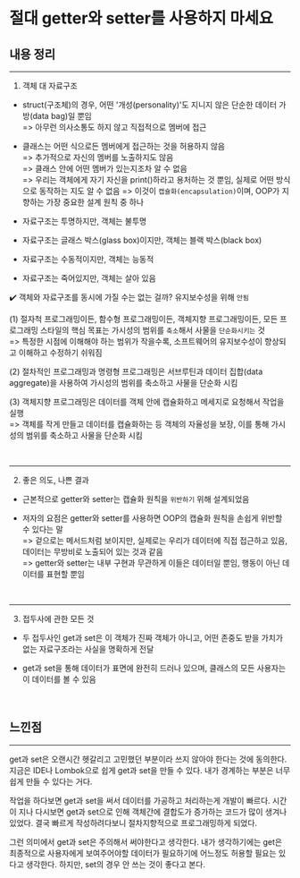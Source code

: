 # 절대 getter와 setter를 사용하지 마세요

## 내용 정리

---
1. 객체 대 자료구조 <br>

* struct(구조체)의 경우, 어떤 '개성(personality)'도 지니지 않은 단순한 데이터 가방(data bag)일 뿐임 <br>
=> 아무런 의사소통도 하지 않고 직접적으로 멤버에 접근 <br>

* 클래스는 어떤 식으로든 멤버에게 접근하는 것을 허용하지 않음 <br>
=> 추가적으로 자신의 멤버를 노출하지도 않음 <br>
=> 클래스 안에 어떤 멤버가 있는지조차 알 수 없음 <br>
=> 우리는 객체에게 자기 자신을 print()하라고 용처하는 것 뿐임, 실제로 어떤 방식으로 동작하는 지도 알 수  없음
=> 이것이 `캡슐화(encapsulation)`이며, OOP가 지향하는 가장 중요한 설계 원칙 중 하나

* 자료구조는 투명하지만, 객체는 불투명

* 자료구조는 글래스 박스(glass box)이지만, 객체는 블랙 박스(black box)

* 자료구조는 수동적이지만, 객체는 능동적

* 자료구조는 죽어있지만, 객체는 살아 있음

✔️ 객체와 자료구조를 동시에 가질 수는 없는 걸까? 유지보수성을 위해 `안됨`

(1) 절자척 프로그래밍이든, 함수형 프로그래밍이든, 객체지향 프로그래밍이든, 모든 프로그래밍 스타일의 핵심 목표는 가시성의 범위를 `축소`해서 사물을 `단순화시키는` 것 <br>
=> 특정한 시점에 이해해야 하는 범위가 작을수록, 소프트웨어의 유지보수성이 향상되고 이해하고 수정하기 쉬워짐 <br>

(2) 절차적인 프로그래밍과 명령형 프로그래밍은 서브루틴과 데이터 집합(data aggregate)을 사용하여 가시성의 범위를 축소하고 사물을 단순화 시킴 <br>

(3) 객체지향 프로그래밍은 데이터를 객체 안에 캡슐화하고 메세지로 요청해서 작업을 실행 <br>
=> 객체를 작게 만들고 데이터를 캡슐화하는 등 객체의 자율성을 보장, 이를 통해 가시성의 범위를 축소하고 사물을 단순화 시킴 <br>

<br>

---
2. 좋은 의도, 나쁜 결과

* 근본적으로 getter와 setter는 캡슐화 원칙을 `위반하기` 위해 설계되었음

* 저자의 요점은 getter와 setter를 사용하면 OOP의 캡슐화 원칙을 손쉽게 위반할 수 있다는 말 <br>
=> 겉으로는 메서드처럼 보이지만, 실제로는 우리가 데이터에 직접 접근하고 있음, 데이터는 무방비로 노출되어 있는 것과 같음 <br>
=> getter와 setter는 내부 구현과 무관하게 이들은 데이터일 뿐임, 행동이 아닌 데이터를 표현할 뿐임 <br>

<br>

---
3. 접두사에 관한 모든 것

* 두 접두사인 get과 set은 이 객체가 진짜 객체가 아니고, 어떤 존중도 받을 가치가 없는 자료구조라는 사실을 명확하게 전달 <br>

* get과 set을 통해 데이터가 표면에 완전히 드러나 있으며, 클래스의 모든 사용자는 이 데이터를 볼 수 있음


<br>

## 느낀점
---
get과 set은 오랜시간 헷갈리고 고민했던 부분이라 쓰지 않아야 한다는 것에 동의한다. 지금은 IDE나 Lombok으로 쉽게 get과 set을 만들 수 있다. 내가 경계하는 부분은 너무 쉽게 만들 수 있다는 거다. <br>

작업을 하다보면 get과 set을 써서 데이터를 가공하고 처리하는게 개발이 빠르다. 시간이 지나 다시보면 get과 set으로 인해 객체간에 결합도가 증가하는 코드가 많이 생겨나 있었다. 결국 빠르게 작성하려다보니 절차지향적으로 프로그래밍하게 되었다. <br>

그런 의미에서 get과 set은 주의해서 써야한다고 생각한다. 내가 생각하기에는 get은 최종적으로 사용자에게 보여주어야할 데이터가 필요하기에 어느정도 허용할 필요는 있다고 생각한다. 하지만, set의 경우 안 쓰는 것이 좋다고 본다.
